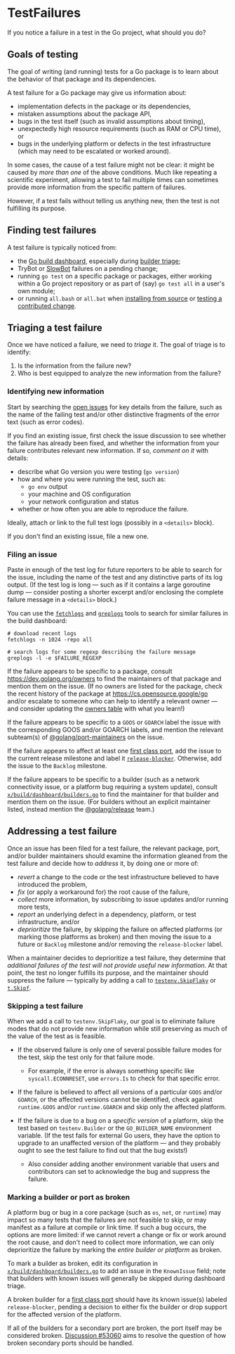 # TestFailures

If you notice a failure in a test in the Go project, what should you do?

## Goals of testing

The goal of writing (and running) tests for a Go package is to learn about the
behavior of that package and its dependencies.

A test failure for a Go package may give us information about:
* implementation defects in the package or its dependencies,
* mistaken assumptions about the package API,
* bugs in the test itself (such as invalid assumptions about timing),
* unexpectedly high resource requirements (such as RAM or CPU time), or
* bugs in the underlying platform or defects in the test infrastructure (which
  may need to be escalated or worked around).

In some cases, the cause of a test failure might not be clear: it might be
caused by _more than one_ of the above conditions. Much like repeating a
scientific experiment, allowing a test to fail multiple times can sometimes
provide more information from the specific pattern of failures.

However, if a test fails without telling us anything new, then the test is not
fulfilling its purpose.

## Finding test failures

A test failure is typically noticed from:
* the [Go build dashboard](https://build.golang.org), especially during [builder
  triage](https://go.dev/issue/52653);
* TryBot or [SlowBot](https://go.dev/wiki/SlowBots) failures on a pending
  change;
* running `go test` on a specific package or packages, either working within a
  Go project repository or as part of (say) `go test all` in a user's own
  module;
* or running `all.bash` or `all.bat` when [installing from
  source](https://go.dev/doc/install/source#install) or [testing a contributed
  change](https://go.dev/doc/contribute#testing).

## Triaging a test failure

Once we have noticed a failure, we need to _triage_ it.
The goal of triage is to identify:

1. Is the information from the failure new?
2. Who is best equipped to analyze the new information from the failure?

### Identifying new information

Start by searching the [open issues](https://go.dev/issue) for key details from
the failure, such as the name of the failing test and/or other distinctive
fragments of the error text (such as error codes).

If you find an existing issue, first check the issue discussion to see whether
the failure has already been fixed, and whether the information from your failure
contributes relevant new information. If so, _comment on it_ with details:
* describe what Go version you were testing (`go version`)
* how and where you were running the test, such as:
   * `go env` output
   * your machine and OS configuration
   * your network configuration and status
* whether or how often you are able to reproduce the failure.

Ideally, attach or link to the full test logs (possibly in a `<details>` block).

If you don't find an existing issue, file a new one.

### Filing an issue

Paste in enough of the test log for future reporters to be able to search for
the issue, including the name of the test and any distinctive parts of its log
output. (If the test log is long — such as if it contains a large goroutine
dump — consider posting a shorter excerpt and/or enclosing the complete failure
message in a `<details>` block.)

You can use the
[`fetchlogs`](https://pkg.go.dev/golang.org/x/build/cmd/fetchlogs) and
[`greplogs`](https://pkg.go.dev/golang.org/x/build/cmd/greplogs) tools to
search for similar failures in the build dashboard:

```
# download recent logs
fetchlogs -n 1024 -repo all
```
```
# search logs for some regexp describing the failure message
greplogs -l -e $FAILURE_REGEXP
```

If the failure appears to be specific to a package, consult
https://dev.golang.org/owners to find the maintainers of that package and mention
them on the issue. (If no owners are listed for the package, check the recent
history of the package at https://cs.opensource.google/go and/or escalate to
someone who can help to identify a relevant owner — and consider updating the
[owners
table](https://cs.opensource.google/go/x/build/+/master:devapp/owners/table.go)
with what you learn!)

If the failure appears to be specific to a `GOOS` or `GOARCH` label the issue
with the corresponding GOOS and/or GOARCH labels, and mention the relevant
subteam(s) of
[@golang/port-maintainers](https://github.com/orgs/golang/teams/port-maintainers)
on the issue.

If the failure appears to affect at least one
[first class port](https://go.dev/wiki/PortingPolicy#first-class-ports),
add the issue to the current release milestone and label it
[`release-blocker`](https://github.com/golang/go/labels/release-blocker).
Otherwise, add the issue to the `Backlog` milestone.

If the failure appears to be specific to a builder (such as a network
connectivity issue, or a platform bug requiring a system update), consult
[`x/build/dashboard/builders.go`](https://cs.opensource.google/go/x/build/+/master:dashboard/builders.go)
to find the maintainer for that builder and mention them on the issue.
(For builders without an explicit maintainer listed, instead mention
the [@golang/release](https://github.com/orgs/golang/teams/release) team.)

## Addressing a test failure

Once an issue has been filed for a test failure, the relevant package, port,
and/or builder maintainers should examine the information gleaned from the test
failure and decide how to _address_ it, by doing one or more of:

* _revert_ a change to the code or the test infrastructure believed to have
  introduced the problem,
* _fix_ (or apply a workaround for) the root cause of the failure,
* _collect_ more information, by subscribing to issue updates and/or running
  more tests,
* _report_ an underlying defect in a dependency, platform, or test
  infrastructure, and/or
* _deprioritize_ the failure, by skipping the failure on affected platforms (or
  marking those platforms as broken) and then moving the issue to a future or
  `Backlog` milestone and/or removing the `release-blocker` label.

When a maintainer decides to deprioritize a test failure, they determine that
_additional failures of the test will not provide useful new information_. At
that point, the test no longer fulfills its purpose, and the maintainer should
suppress the failure — typically by adding a call to
[`testenv.SkipFlaky`](https://pkg.go.dev/internal/testenv#SkipFlaky) or
[`t.Skipf`](https://pkg.go.dev/testing#F.Skipf).

### Skipping a test failure

When we add a call to `testenv.SkipFlaky`, our goal is to eliminate failure
modes that do not provide new information while still preserving as much of the
value of the test as is feasible.

* If the observed failure is only one of several possible failure modes for
  the test, skip the test only for that failure mode.

   * For example, if the error is always something specific like
     `syscall.ECONNRESET`, use `errors.Is` to check for that specific error.

* If the failure is believed to affect all versions of a particular `GOOS`
  and/or `GOARCH`, or the affected versions cannot be identified, check against
  `runtime.GOOS` and/or `runtime.GOARCH` and skip only the affected platform.

* If the failure is due to a bug on a _specific version_ of a platform, skip the
  test based on `testenv.Builder` or the `GO_BUILDER_NAME` environment variable.
  (If the test fails for external Go users, they have the option to upgrade to
  an unaffected version of the platform — and they probably ought to see the
  test failure to find out that the bug exists!)

   * Also consider adding another environment variable that users and contributors
     can set to acknowledge the bug and suppress the failure.

### Marking a builder or port as broken

A platform bug or bug in a core package (such as `os`, `net`, or `runtime`) may
impact so many tests that the failures are not feasible to skip, or may manifest
as a failure at compile or link time. If such a bug occurs, the options are more
limited: if we cannot revert a change or fix or work around the root cause, and
don't need to collect more information, we can only deprioritize the failure by
marking the _entire builder or platform_ as broken.

To mark a builder as broken, edit its configuration in
[`x/build/dashboard/builders.go`](https://cs.opensource.google/go/x/build/+/master:dashboard/builders.go)
to add an issue in the `KnownIssue` field; note that builders with known issues
will generally be skipped during dashboard triage.

A broken builder for a
[first class port](https://go.dev/wiki/PortingPolicy#first-class-ports)
should have its known issue(s) labeled `release-blocker`, pending a decision
to either fix the builder or drop support for the affected version of the
platform.

If all of the builders for a secondary port are broken, the port itself may be
considered broken. [Discussion
#53060](https://github.com/golang/go/discussions/53060)
aims to resolve the question of how broken secondary ports should be handled.
